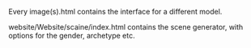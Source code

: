 Every image(s).html contains the interface for a different model. 


website/Website/scaine/index.html contains the scene generator, with options for the gender, archetype etc.
